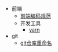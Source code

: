 - 前端
  - [前端编码规范](fontend/前端编码规范.md)
  - 开发工具
    - [yarn](./fontend/前端工具/01-yarn.md)
- git
  - [git仓库重命名](git/git仓库重命名.md)